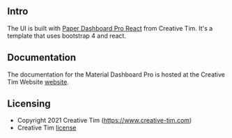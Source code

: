 ## Intro

The UI is built with [Paper Dashboard Pro React](https://www.creative-tim.com/product/paper-dashboard-pro-react) from Creative Tim. It's a template that uses bootstrap 4 and react.

## Documentation
The documentation for the Material Dashboard Pro is hosted at the Creative Tim Website [website](https://demos.creative-tim.com/paper-dashboard-pro-react/#/documentation/tutorial).


## Licensing

- Copyright 2021 Creative Tim (https://www.creative-tim.com)
- Creative Tim [license](https://www.creative-tim.com/license)
